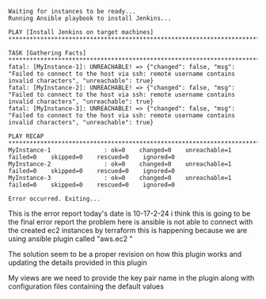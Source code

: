 
```
Waiting for instances to be ready...
Running Ansible playbook to install Jenkins...

PLAY [Install Jenkins on target machines] ******************************************************************************

TASK [Gathering Facts] *************************************************************************************************
fatal: [MyInstance-1]: UNREACHABLE! => {"changed": false, "msg": "Failed to connect to the host via ssh: remote username contains invalid characters", "unreachable": true}
fatal: [MyInstance-2]: UNREACHABLE! => {"changed": false, "msg": "Failed to connect to the host via ssh: remote username contains invalid characters", "unreachable": true}
fatal: [MyInstance-3]: UNREACHABLE! => {"changed": false, "msg": "Failed to connect to the host via ssh: remote username contains invalid characters", "unreachable": true}

PLAY RECAP *************************************************************************************************************
MyInstance-1               : ok=0    changed=0    unreachable=1    failed=0    skipped=0    rescued=0    ignored=0
MyInstance-2               : ok=0    changed=0    unreachable=1    failed=0    skipped=0    rescued=0    ignored=0
MyInstance-3               : ok=0    changed=0    unreachable=1    failed=0    skipped=0    rescued=0    ignored=0

Error occurred. Exiting...

```



This is the error report today's date is 10-17-2-24
i think this is going to be the final error report 
the problem here is ansible is not able to connect with the created ec2 instances by terraform this is happening because we are using ansible plugin called "aws.ec2 " 

The solution seem to be a proper revision on how this plugin works and updating the details provided in this plugin 

My views are we need to provide the key pair name in the plugin along with configuration files containing the default values 
